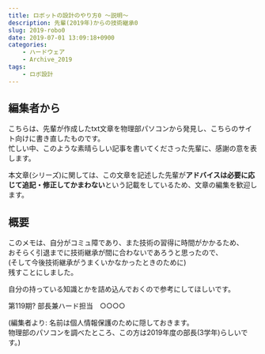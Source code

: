 ```yaml
---
title: ロボットの設計のやり方0 〜説明〜
description: 先輩(2019年)からの技術継承0
slug: 2019-robo0
date: 2019-07-01 13:09:18+0900
categories:
    - ハードウェア
    - Archive_2019
tags: 
    - ロボ設計
---
```



## 編集者から
こちらは、先輩が作成したtxt文章を物理部パソコンから発見し、こちらのサイト向けに書き直したものです。<br />
忙しい中、このような素晴らしい記事を書いてくださった先輩に、感謝の意を表します。<br />

本文章(シリーズ)に関しては、この文章を記述した先輩が**アドバイスは必要に応じて追記・修正してかまわない**という記載をしているため、文章の編集を歓迎します。<br />

## 概要
このメモは、自分がコミュ障であり、また技術の習得に時間がかかるため、<br />
おそらく引退までに技術継承が間に合わないであろうと思ったので、<br />
(そして今後技術継承がうまくいかなかったときのために)<br />
残すことにしました。

自分の持っている知識とかを詰め込んでおくので参考にしてほしいです。

第119期? 部長兼ハード担当　○○○○

(編集者より: 名前は個人情報保護のために隠しておきます。<br />
物理部のパソコンを調べたところ、この方は2019年度の部長(3学年)らしいです。)
